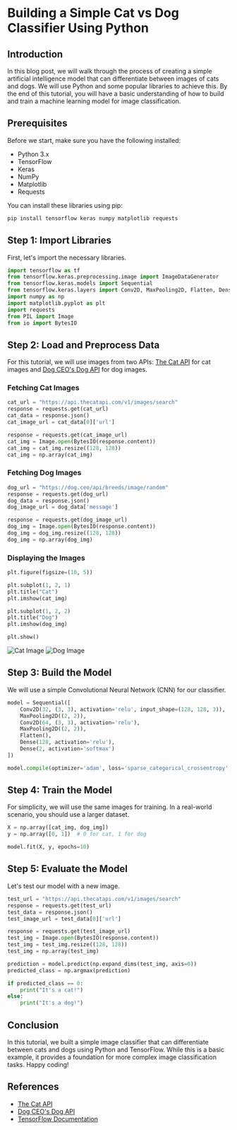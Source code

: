 # Building a Simple Cat vs Dog Classifier Using Python

## Introduction

In this blog post, we will walk through the process of creating a simple artificial intelligence model that can differentiate between images of cats and dogs. We will use Python and some popular libraries to achieve this. By the end of this tutorial, you will have a basic understanding of how to build and train a machine learning model for image classification.

## Prerequisites

Before we start, make sure you have the following installed:

- Python 3.x
- TensorFlow
- Keras
- NumPy
- Matplotlib
- Requests

You can install these libraries using pip:

```bash
pip install tensorflow keras numpy matplotlib requests
```

## Step 1: Import Libraries

First, let's import the necessary libraries.

```python
import tensorflow as tf
from tensorflow.keras.preprocessing.image import ImageDataGenerator
from tensorflow.keras.models import Sequential
from tensorflow.keras.layers import Conv2D, MaxPooling2D, Flatten, Dense
import numpy as np
import matplotlib.pyplot as plt
import requests
from PIL import Image
from io import BytesIO
```

## Step 2: Load and Preprocess Data

For this tutorial, we will use images from two APIs: [The Cat API](https://api.thecatapi.com/v1/images/search) for cat images and [Dog CEO&#39;s Dog API](https://dog.ceo/api/breeds/image/random) for dog images.

### Fetching Cat Images

```python
cat_url = "https://api.thecatapi.com/v1/images/search"
response = requests.get(cat_url)
cat_data = response.json()
cat_image_url = cat_data[0]['url']

response = requests.get(cat_image_url)
cat_img = Image.open(BytesIO(response.content))
cat_img = cat_img.resize((128, 128))
cat_img = np.array(cat_img)
```

### Fetching Dog Images

```python
dog_url = "https://dog.ceo/api/breeds/image/random"
response = requests.get(dog_url)
dog_data = response.json()
dog_image_url = dog_data['message']

response = requests.get(dog_image_url)
dog_img = Image.open(BytesIO(response.content))
dog_img = dog_img.resize((128, 128))
dog_img = np.array(dog_img)
```

### Displaying the Images

```python
plt.figure(figsize=(10, 5))

plt.subplot(1, 2, 1)
plt.title("Cat")
plt.imshow(cat_img)

plt.subplot(1, 2, 2)
plt.title("Dog")
plt.imshow(dog_img)

plt.show()
```

![Cat Image](https://cdn2.thecatapi.com/images/MTY5OTE4Nw.jpg)
![Dog Image](https://images.dog.ceo/breeds/hound-afghan/n02088094_1003.jpg)

## Step 3: Build the Model

We will use a simple Convolutional Neural Network (CNN) for our classifier.

```python
model = Sequential([
    Conv2D(32, (3, 3), activation='relu', input_shape=(128, 128, 3)),
    MaxPooling2D((2, 2)),
    Conv2D(64, (3, 3), activation='relu'),
    MaxPooling2D((2, 2)),
    Flatten(),
    Dense(128, activation='relu'),
    Dense(2, activation='softmax')
])

model.compile(optimizer='adam', loss='sparse_categorical_crossentropy', metrics=['accuracy'])
```

## Step 4: Train the Model

For simplicity, we will use the same images for training. In a real-world scenario, you should use a larger dataset.

```python
X = np.array([cat_img, dog_img])
y = np.array([0, 1])  # 0 for cat, 1 for dog

model.fit(X, y, epochs=10)
```

## Step 5: Evaluate the Model

Let's test our model with a new image.

```python
test_url = "https://api.thecatapi.com/v1/images/search"
response = requests.get(test_url)
test_data = response.json()
test_image_url = test_data[0]['url']

response = requests.get(test_image_url)
test_img = Image.open(BytesIO(response.content))
test_img = test_img.resize((128, 128))
test_img = np.array(test_img)

prediction = model.predict(np.expand_dims(test_img, axis=0))
predicted_class = np.argmax(prediction)

if predicted_class == 0:
    print("It's a cat!")
else:
    print("It's a dog!")
```

## Conclusion

In this tutorial, we built a simple image classifier that can differentiate between cats and dogs using Python and TensorFlow. While this is a basic example, it provides a foundation for more complex image classification tasks. Happy coding!

## References

- [The Cat API](https://api.thecatapi.com/v1/images/search)
- [Dog CEO&#39;s Dog API](https://dog.ceo/api/breeds/image/random)
- [TensorFlow Documentation](https://www.tensorflow.org/)
